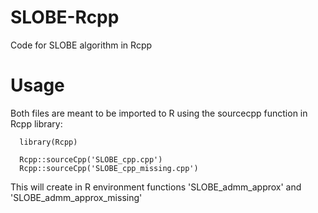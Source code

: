 # SLOBE-Rcpp
Code for SLOBE algorithm in Rcpp

# Usage
Both files are meant to be imported to R using the sourcecpp function in Rcpp library:
~~~
  library(Rcpp)
  
  Rcpp::sourceCpp('SLOBE_cpp.cpp') 
  Rcpp::sourceCpp('SLOBE_cpp_missing.cpp')
~~~

This will create in R environment functions 'SLOBE_admm_approx' and 'SLOBE_admm_approx_missing'
